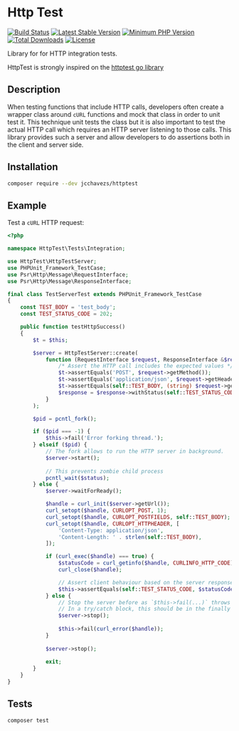 # Http Test

[![Build Status](https://travis-ci.org/jcchavezs/httptest-php.svg?branch=master)](https://travis-ci.org/jcchavezs/httptest-php)
[![Latest Stable Version](https://poser.pugx.org/jcchavezs/httptest/v/stable)](https://packagist.org/packages/jcchavezs/httptest)
[![Minimum PHP Version](https://img.shields.io/badge/php-%3E%3D%205.4-8892BF.svg)](https://php.net/)
[![Total Downloads](https://poser.pugx.org/jcchavezs/httptest/downloads)](https://packagist.org/packages/jcchavezs/httptest)
[![License](https://poser.pugx.org/jcchavezs/httptest/license)](https://packagist.org/packages/jcchavezs/httptest)

Library for for HTTP integration tests.

HttpTest is strongly inspired on the [httptest go library](https://golang.org/pkg/net/http/httptest)

## Description

When testing functions that include HTTP calls, developers often create a wrapper class around `cURL`
functions and mock that class in order to unit test it. This technique unit tests the class but it is 
also important to test the actual HTTP call which requires an HTTP server listening to those calls. This
library provides such a server and allow developers to do assertions both in the client and server side.

## Installation

```bash
composer require --dev jcchavezs/httptest
```

## Example

Test a `cURL` HTTP request:

```php
<?php

namespace HttpTest\Tests\Integration;

use HttpTest\HttpTestServer;
use PHPUnit_Framework_TestCase;
use Psr\Http\Message\RequestInterface;
use Psr\Http\Message\ResponseInterface;

final class TestServerTest extends PHPUnit_Framework_TestCase
{
    const TEST_BODY = 'test_body';
    const TEST_STATUS_CODE = 202;

    public function testHttpSuccess()
    {
        $t = $this;

        $server = HttpTestServer::create(
            function (RequestInterface $request, ResponseInterface &$response) use ($t) {
                /* Assert the HTTP call includes the expected values */
                $t->assertEquals('POST', $request->getMethod());
                $t->assertEquals('application/json', $request->getHeader('Content-Type')[0]);
                $t->assertEquals(self::TEST_BODY, (string) $request->getBody());
                $response = $response->withStatus(self::TEST_STATUS_CODE);
            }
        );

        $pid = pcntl_fork();

        if ($pid === -1) {
            $this->fail('Error forking thread.');
        } elseif ($pid) {
            // The fork allows to run the HTTP server in background.
            $server->start();
            
            // This prevents zombie child process
            pcntl_wait($status);
        } else {
            $server->waitForReady();

            $handle = curl_init($server->getUrl());
            curl_setopt($handle, CURLOPT_POST, 1);
            curl_setopt($handle, CURLOPT_POSTFIELDS, self::TEST_BODY);
            curl_setopt($handle, CURLOPT_HTTPHEADER, [
                'Content-Type: application/json',
                'Content-Length: ' . strlen(self::TEST_BODY),
            ]);

            if (curl_exec($handle) === true) {
                $statusCode = curl_getinfo($handle, CURLINFO_HTTP_CODE);
                curl_close($handle);

                // Assert client behaviour based on the server response
                $this->assertEquals(self::TEST_STATUS_CODE, $statusCode);
            } else {
                // Stop the server before as `$this->fail(...)` throws an exception
                // In a try/catch block, this should be in the finally block
                $server->stop();
                
                $this->fail(curl_error($handle));
            }
            
            $server->stop();
            
            exit;
        }
    }
}
```

## Tests

```bash
composer test
```

